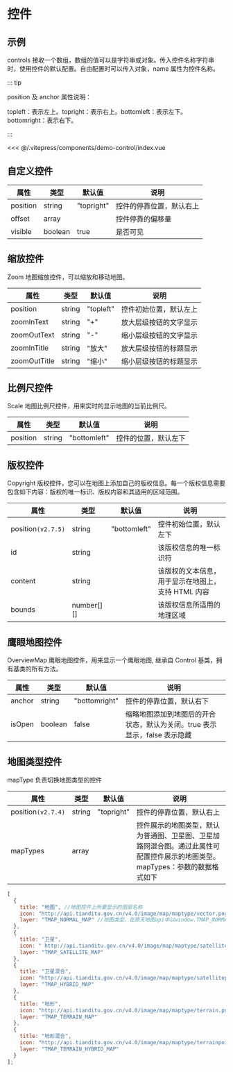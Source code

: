 # 控件

## 示例

controls 接收一个数组，数组的值可以是字符串或对象。传入控件名称字符串时，使用控件的默认配置。自由配置时可以传入对象，name 属性为控件名称。

::: tip

position 及 anchor 属性说明：

topleft：表示左上。topright：表示右上。bottomleft：表示左下。bottomright：表示右下。

:::

<demo-control></demo-control>

<code-details>
<<< @/.vitepress/components/demo-control/index.vue
</code-details>

## 自定义控件

| 属性     | 类型    | 默认值     | 说明                     |
| -------- | ------- | ---------- | ------------------------ |
| position | string  | "topright" | 控件的停靠位置，默认右上 |
| offset   | array   |            | 控件停靠的偏移量         |
| visible  | boolean | true       | 是否可见                 |

## 缩放控件

Zoom 地图缩放控件，可以缩放和移动地图。

| 属性         | 类型   | 默认值    | 说明                   |
| ------------ | ------ | --------- | ---------------------- |
| position     | string | "topleft" | 控件初始位置，默认左上 |
| zoomInText   | string | "+"       | 放大层级按钮的文字显示 |
| zoomOutText  | string | "-"       | 缩小层级按钮的文字显示 |
| zoomInTitle  | string | "放大"    | 放大层级按钮的标题显示 |
| zoomOutTitle | string | "缩小"    | 缩小层级按钮的标题显示 |

## 比例尺控件

Scale 地图比例尺控件，用来实时的显示地图的当前比例尺。

| 属性     | 类型   | 默认值       | 说明                 |
| -------- | ------ | ------------ | -------------------- |
| position | string | "bottomleft" | 控件的位置，默认左下 |

## 版权控件

Copyright 版权控件，您可以在地图上添加自己的版权信息。每一个版权信息需要包含如下内容：版权的唯一标识、版权内容和其适用的区域范围。

| 属性               | 类型       | 默认值       | 说明                                               |
| ------------------ | ---------- | ------------ | -------------------------------------------------- |
| position`(v2.7.5)` | string     | "bottomleft" | 控件初始位置，默认左下                             |
| id                 | string     |              | 该版权信息的唯一标识符                             |
| content            | string     |              | 该版权的文本信息，用于显示在地图上，支持 HTML 内容 |
| bounds             | number[][] |              | 该版权信息所适用的地理区域                         |

## 鹰眼地图控件

OverviewMap 鹰眼地图控件，用来显示一个鹰眼地图, 继承自 Control 基类，拥有基类的所有方法。

| 属性   | 类型    | 默认值        | 说明                                                                      |
| ------ | ------- | ------------- | ------------------------------------------------------------------------- |
| anchor | string  | "bottomright" | 控件的停靠位置，默认右下                                                  |
| isOpen | boolean | false         | 缩略地图添加到地图后的开合状态，默认为关闭。true 表示显示，false 表示隐藏 |

## 地图类型控件

mapType 负责切换地图类型的控件

| 属性 | 类型 | 默认值 | 说明 |
| --- | --- | --- | --- |
| position`(v2.7.4)` | string | "topright" | 控件的停靠位置，默认右上 |
| mapTypes | array |  | 控件展示的地图类型，默认为普通图、卫星图、卫星加路网混合图。通过此属性可配置控件展示的地图类型。<br>mapTypes：参数的数据格式如下 |

```js
[
  {
    title: "地图", //地图控件上所要显示的图层名称
    icon: "http://api.tianditu.gov.cn/v4.0/image/map/maptype/vector.png", //地图控件上所要显示的图层图标（默认图标大小 80x80）
    layer: "TMAP_NORMAL_MAP" //地图类型，在原天地图api中以window.TMAP_NORMAL_MAP表示，此处为字符串
  },
  {
    title: "卫星",
    icon: " http://api.tianditu.gov.cn/v4.0/image/map/maptype/satellite.png",
    layer: "TMAP_SATELLITE_MAP"
  },
  {
    title: "卫星混合",
    icon: "http://api.tianditu.gov.cn/v4.0/image/map/maptype/satellitepoi.png",
    layer: "TMAP_HYBRID_MAP"
  },
  {
    title: "地形",
    icon: "http://api.tianditu.gov.cn/v4.0/image/map/maptype/terrain.png",
    layer: "TMAP_TERRAIN_MAP"
  },
  {
    title: "地形混合",
    icon: "http://api.tianditu.gov.cn/v4.0/image/map/maptype/terrainpoi.png",
    layer: "TMAP_TERRAIN_HYBRID_MAP"
  }
];
```
